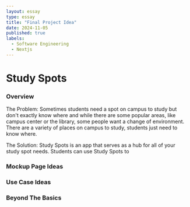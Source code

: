 ```yaml
---
layout: essay
type: essay
title: "Final Project Idea"
date: 2024-11-05
published: true
labels:
  - Software Engineering
  - Nextjs
---
```


<h1>Study Spots</h1>
<h3>Overview</h3>
<p>
  The Problem: Sometimes students need a spot on campus to study but don't exactly know where and while there are some popular areas, like campus center or the library, some people want a change of environment. There are a variety of places on campus to study, students just need to know where.
</p>
<p>
  The Solution: Study Spots is an app that serves as a hub for all of your study spot needs. Students can use Study Spots to  
</p>
<h3>Mockup Page Ideas</h3>
<p>
  
</p>
<h3>Use Case Ideas</h3>
<p>
  
</p>
<h3>Beyond The Basics</h3>
<p>
  
</p>
